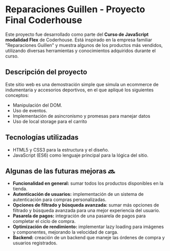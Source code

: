 # Reparaciones Guillen - Proyecto Final Coderhouse
Este proyecto fue desarrollado como parte del **Curso de JavaScript modalidad Flex** de Coderhouse. Está inspirado en la empresa familiar "Reparaciones Guillen" y muestra algunos de los productos más vendidos, utilizando diversas herramientas y conocimientos adquiridos durante el curso.

## Descripción del proyecto
Este sitio web es una demostración simple que simula un ecommerce de indumentaria y accesorios deportivos, en el que apliqué los siguientes conceptos:
* Manipulación del DOM.
* Uso de eventos.
* Implementación de asincronismo y promesas para manejar datos
* Uso de local storage para el carrito 

## Tecnologías utilizadas
* HTML5 y CSS3 para la estructura y el diseño.
* JavaScript (ES6) como lenguaje principal para la lógica del sitio.

## Algunas de las futuras mejoras 🔜
* **Funcionalidad en general:** sumar todos los productos disponibles en la tienda.
* **Autenticación de usuarios:** implementación de un sistema de autenticación para compras personalizadas.
* **Opciones de filtrado y búsqueda avanzada:** sumar más opciones de filtrado y búsqueda avanzada para una mejor experiencia del usuario.
* **Pasarela de pagos:** integración de una pasarela de pagos para completar el ciclo de compra.
* **Optimización de rendimiento:** implementar lazy loading para imágenes y componentes, mejorando la velocidad de carga.
* **Backend:** creación de un backend que maneje las órdenes de compra y usuarios registrados.
